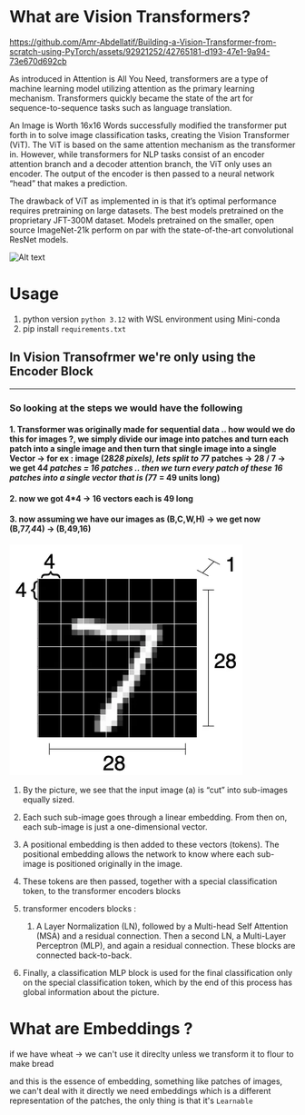 # What are Vision Transformers? 

https://github.com/Amr-Abdellatif/Building-a-Vision-Transformer-from-scratch-using-PyTorch/assets/92921252/42765181-d193-47e1-9a94-73e670d692cb


As introduced in Attention is All You Need, transformers are a type of machine learning model utilizing attention as the primary learning mechanism. Transformers quickly became the state of the art for sequence-to-sequence tasks such as language translation.

An Image is Worth 16x16 Words successfully modified the transformer put forth in to solve image classification tasks, creating the Vision Transformer (ViT). The ViT is based on the same attention mechanism as the transformer in. However, while transformers for NLP tasks consist of an encoder attention branch and a decoder attention branch, the ViT only uses an encoder. The output of the encoder is then passed to a neural network “head” that makes a prediction.

The drawback of ViT as implemented in is that it’s optimal performance requires pretraining on large datasets. The best models pretrained on the proprietary JFT-300M dataset. Models pretrained on the smaller, open source ImageNet-21k perform on par with the state-of-the-art convolutional ResNet models.

![Alt text](images/me.gif)


# Usage

1. python version `python 3.12` with WSL environment using Mini-conda
2. pip install `requirements.txt`

## In Vision Transofrmer we're only using the Encoder Block
--------------------------------------------------------------
### So looking at the steps we would have the following

#### 1. Transformer was originally made for sequential data .. how would we do this for images ?, we simply divide our image into patches and turn each patch into a single image and then turn that single image into a single Vector -> for ex : image (28*28 pixels), lets split to 7*7 patches -> 28 / 7 -> we get 4*4 patches = 16 patches .. then we turn every patch of these 16 patches into a single vector that is (7*7 = 49 units long)

#### 2. now we got 4*4 -> 16 vectors each is 49 long 

#### 3. now assuming we have our images as (B,C,W,H) -> we get now (B,7*7,4*4) -> (B,49,16)


![Alt text](./images/img_patches.jpg)

1. By the picture, we see that the input image (a) is “cut” into sub-images equally sized.

2. Each such sub-image goes through a linear embedding. From then on, each sub-image is just a one-dimensional vector.

3. A positional embedding is then added to these vectors (tokens). The positional embedding allows the network to know where each sub-image is positioned originally in the image.

4. These tokens are then passed, together with a special classification token, to the transformer encoders blocks

5. transformer encoders blocks :
    1. A Layer Normalization (LN), followed by a Multi-head Self Attention (MSA) and a residual connection. Then a second LN, a Multi-Layer Perceptron (MLP), and again a residual connection. These blocks are connected back-to-back.

6. Finally, a classification MLP block is used for the final classification only on the special classification token, which by the end of this process has global information about the picture.

# What are Embeddings ?

if we have wheat -> we can't use it direclty unless we transform it to flour to make bread

and this is the essence of embedding, something like patches of images, we can't deal with it directly
we need embeddings which is a different representation of the patches, the only thing is that it's ``` Learnable ```  
